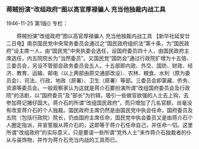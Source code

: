 ### 蒋贼扮演“改组政府”图以高官厚禄骗人  充当他独裁内战工具

1946-11-25
第1版()
专栏：

　　蒋贼扮演“改组政府”图以高官厚禄骗人
    充当他独裁内战工具
    【新华社延安廿二日电】南京国民党中央常务委员会通过之“国民政府组织法”第十条，为“国民政府”设主席一人，由“国民党”中央执委会选任，设国府委员四十人，由国民政府主席选任，内五院院长为“当然委员”。又国民党“国防会”通过行政院扩增为十五倍、三委员会，另设不管部会政务委员会五人。十五部即内政、外交、国防、财政、经济、教育、运输、邮电（以上两部由原交通部改设）、农林、粮食、水利（原为委员会）、司法、行政、地政（原署）、卫生（原署）等部。三委员会即蒙藏、侨务、资源等委员会。一般观察家认为这就是蒋介石要扮演所谓“改组国府委员会及行政院”的活剧，以“国府委员”及“部长”为钓铒，吸引一些做官欲强的人士去上钩，去参加蒋记猪仔国大。蒋介石的所谓“改组国民政府”，而只增加了几名官额，丝毫没有改变蒋介石的个人独裁。国民政府主席仍然是由国民党中执会任命，国府委员及五院（包括行政院）院长，仍由国府主席任命，国民党中执会委员又是由蒋介石个人圈定指派，并宣誓服从蒋介石的，这即等于蒋介石任命自己，并任命一切。这里所谓“改组政府”的实际意义，只是要请一些所谓“党外人士”来作蒋介石独裁者的仆从与装饰物，并作为蒋介石充当内战的工具而已。
